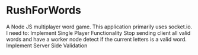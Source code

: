 # RushForWords
A Node JS multiplayer word game.
This application primarily uses socket.io.
I need to:
  Implement Single Player Functionality
  Stop sending client all valid words and have a worker node detect if the current letters is a valid word.
  Implement Server Side Validation
